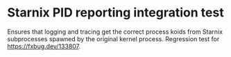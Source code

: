 # Starnix PID reporting integration test

Ensures that logging and tracing get the correct process koids from Starnix
subprocesses spawned by the original kernel process. Regression test for
https://fxbug.dev/133807.
